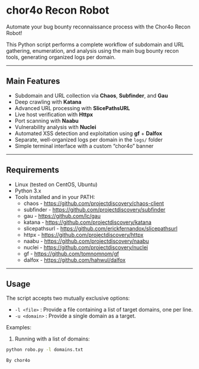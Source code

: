 # chor4o Recon Robot

Automate your bug bounty reconnaissance process with the Chor4o Recon Robot!

This Python script performs a complete workflow of subdomain and URL gathering, enumeration, and analysis using the main bug bounty recon tools, generating organized logs per domain.

---

## Main Features

- Subdomain and URL collection via **Chaos**, **Subfinder**, and **Gau**
- Deep crawling with **Katana**
- Advanced URL processing with **SlicePathsURL**
- Live host verification with **Httpx**
- Port scanning with **Naabu**
- Vulnerability analysis with **Nuclei**
- Automated XSS detection and exploitation using **gf** + **Dalfox**
- Separate, well-organized logs per domain in the `logs/` folder
- Simple terminal interface with a custom “chor4o” banner

---

## Requirements

- Linux (tested on CentOS, Ubuntu)
- Python 3.x
- Tools installed and in your PATH:
  - chaos - https://github.com/projectdiscovery/chaos-client
  - subfinder - https://github.com/projectdiscovery/subfinder
  - gau - https://github.com/lc/gau
  - katana - https://github.com/projectdiscovery/katana
  - slicepathsurl - https://github.com/erickfernandox/slicepathsurl
  - httpx - https://github.com/projectdiscovery/httpx
  - naabu - https://github.com/projectdiscovery/naabu
  - nuclei - https://github.com/projectdiscovery/nuclei
  - gf - https://github.com/tomnomnom/gf
  - dalfox - https://github.com/hahwul/dalfox

---

## Usage

The script accepts two mutually exclusive options:

- `-l <file>` : Provide a file containing a list of target domains, one per line.
- `-u <domain>` : Provide a single domain as a target.

Examples:

1. Running with a list of domains:

```bash
python robo.py -l domains.txt

By chor4o
